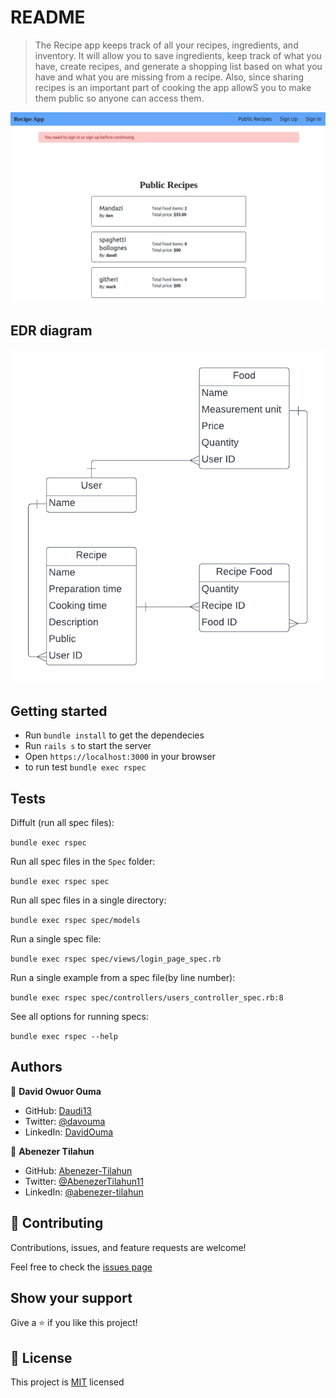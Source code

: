 # README

> The Recipe app keeps track of all your recipes, ingredients, and inventory. It will allow you to save ingredients, keep track of what you have, create recipes, and generate a shopping list based on what you have and what you are missing from a recipe. Also, since sharing recipes is an important part of cooking the app  allowS you to make them public so anyone can access them.

![](./Screenshot%20from%202022-07-02%2007-51-17.png)

## EDR diagram

![](./recipe_erd_2_members.png)

## Getting started

- Run `bundle install` to get the dependecies
- Run `rails s` to start  the server
- Open `https://localhost:3000` in your browser
- to run test `bundle exec rspec`

## Tests
Diffult (run all spec files):

`bundle exec rspec`

Run all spec files in the `Spec` folder:

`bundle exec rspec spec`

Run all spec files in a single directory:

`bundle exec rspec spec/models`

Run a single spec file:

`bundle exec rspec spec/views/login_page_spec.rb`

Run a single example from a spec file(by line number):

`bundle exec rspec spec/controllers/users_controller_spec.rb:8`

See all options for running specs:

`bundle exec rspec --help`


## Authors

👤 **David Owuor Ouma**

- GitHub: [Daudi13](https://github.com/daudi13/)
- Twitter: [@davouma](https://twitter.com/mwapesamuel4)
- LinkedIn: [DavidOuma](https://www.linkedin.com/in/david-owour-ouma/)

👤 **Abenezer Tilahun**

- GitHub: [Abenezer-Tilahun](https://github.com/Abenezer-Tilahun)
- Twitter: [@AbenezerTilahun11](https://twitter.com/AbenezerTilah11)
- LinkedIn: [@abenezer-tilahun](https://abenezer-tilahun.github.io/My-Portfolio/)

## 🤝 Contributing

Contributions, issues, and feature requests are welcome!

Feel free to check the [issues page](https://github.com/daudi13/Recipe-app/issues)

## Show your support

Give a ⭐️ if you like this project!

## 📝 License
This project is [MIT](./LICENSE) licensed